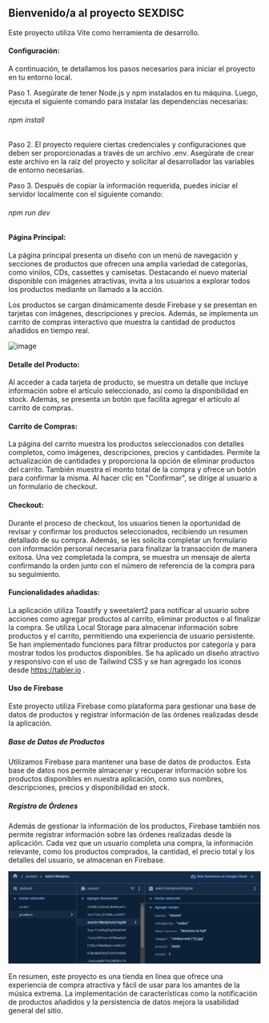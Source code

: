 
## Bienvenido/a al proyecto SEXDISC 

Este proyecto utiliza Vite como herramienta de desarrollo.

#### Configuración:

A continuación, te detallamos los pasos necesarios para iniciar el proyecto en tu entorno local.

Paso 1. Asegúrate de tener Node.js y npm instalados en tu máquina. Luego, ejecuta el siguiente comando para instalar las dependencias necesarias: 

###### npm install

Paso 2. El proyecto requiere ciertas credenciales y configuraciones que deben ser proporcionadas a través de un archivo .env. Asegúrate de crear este archivo en la raíz del proyecto y solicitar al desarrollador las variables de entorno necesarias.

Paso 3. Después de copiar la información requerida, puedes iniciar el servidor localmente con el siguiente comando: 

###### npm run dev


#### Página Principal:

La página principal presenta un diseño con un menú de navegación y secciones de productos que ofrecen una amplia variedad de categorías, como vinilos, CDs, cassettes y camisetas. Destacando el nuevo material disponible con imágenes atractivas, invita a los usuarios a explorar todos los productos mediante un llamado a la acción.

Los productos se cargan dinámicamente desde Firebase y se presentan en tarjetas con imágenes, descripciones y precios. Además, se implementa un carrito de compras interactivo que muestra la cantidad de productos añadidos en tiempo real.


![image](https://github.com/user-attachments/assets/17c93f5d-fea5-4851-9abc-757fcfe9af85)



#### Detalle del Producto:

Al acceder a cada tarjeta de producto, se muestra un detalle que incluye información sobre el artículo seleccionado, así como la disponibilidad en stock. Además, se presenta un botón que facilita agregar el artículo al carrito de compras.



#### Carrito de Compras:

La página del carrito muestra los productos seleccionados con detalles completos, como imágenes, descripciones, precios y cantidades. Permite la actualización de cantidades y proporciona la opción de eliminar productos del carrito. También muestra el monto total de la compra y ofrece un botón para confirmar la misma. Al hacer clic en "Confirmar", se dirige al usuario a un formulario de checkout.



#### Checkout:

Durante el proceso de checkout, los usuarios tienen la oportunidad de revisar y confirmar los productos seleccionados, recibiendo un resumen detallado de su compra. Además, se les solicita completar un formulario con información personal necesaria para finalizar la transacción de manera exitosa. Una vez completada la compra, se muestra un mensaje de alerta confirmando la orden junto con el número de referencia de la compra para su seguimiento.



#### Funcionalidades añadidas:

La aplicación utiliza Toastify y sweetalert2 para notificar al usuario sobre acciones como agregar productos al carrito, eliminar productos o al finalizar la compra. Se utiliza Local Storage para almacenar información sobre productos y el carrito, permitiendo una experiencia de usuario persistente. Se han implementado funciones para filtrar productos por categoría y para mostrar todos los productos disponibles. Se ha aplicado un diseño atractivo y responsivo con el uso de Tailwind CSS y se han agregado los iconos desde https://tabler.io .



#### Uso de Firebase

Este proyecto utiliza Firebase como plataforma para gestionar una base de datos de productos y registrar información de las órdenes realizadas desde la aplicación.

##### Base de Datos de Productos

Utilizamos Firebase para mantener una base de datos de productos. Esta base de datos nos permite almacenar y recuperar información sobre los productos disponibles en nuestra aplicación, como sus nombres, descripciones, precios y disponibilidad en stock. 

##### Registro de Órdenes

Además de gestionar la información de los productos, Firebase también nos permite registrar información sobre las órdenes realizadas desde la aplicación. Cada vez que un usuario completa una compra, la información relevante, como los productos comprados, la cantidad, el precio total y los detalles del usuario, se almacenan en Firebase.


![](/public/imgREADME/firebase.png)


En resumen, este proyecto es una tienda en línea que ofrece una experiencia de compra atractiva y fácil de usar para los amantes de la música extrema. La implementación de características como la notificación de productos añadidos y la persistencia de datos mejora la usabilidad general del sitio.

